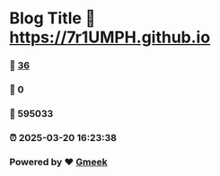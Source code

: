 # Blog Title :link: https://7r1UMPH.github.io 
### :page_facing_up: [36](https://7r1UMPH.github.io/tag.html) 
### :speech_balloon: 0 
### :hibiscus: 595033 
### :alarm_clock: 2025-03-20 16:23:38 
### Powered by :heart: [Gmeek](https://github.com/Meekdai/Gmeek)
